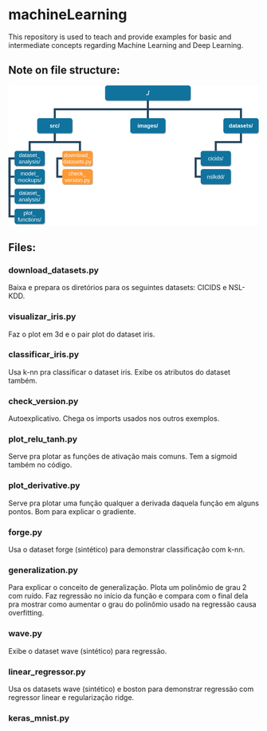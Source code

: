 # machineLearning

This repository is used to teach and provide examples for basic and intermediate concepts regarding Machine Learning and Deep Learning.

## Note on file structure:

![Overview (IT MAY CHANGE)](images/ml_repo_file_system.png?raw=true "Overview")


## Files:

### download_datasets.py
  Baixa e prepara os diretórios para os seguintes datasets: CICIDS e NSL-KDD.

### visualizar_iris.py
  Faz o plot em 3d e o pair plot do dataset iris.

### classificar_iris.py
  Usa k-nn pra classificar o dataset iris. Exibe os atributos do dataset também.

### check_version.py
  Autoexplicativo. Chega os imports usados nos outros exemplos.

### plot_relu_tanh.py
  Serve pra plotar as funções de ativação mais comuns. Tem a sigmoid também no código.

### plot_derivative.py
  Serve pra plotar uma função qualquer a derivada daquela função em alguns pontos. Bom para explicar o gradiente.

### forge.py
  Usa o dataset forge (sintético) para demonstrar classificação com k-nn.

### generalization.py
  Para explicar o conceito de generalização. Plota um polinômio de grau 2 com ruído. Faz regressão no início da função e compara com o final dela pra mostrar como aumentar o grau do polinômio usado na regressão causa overfitting.

### wave.py
  Exibe o dataset wave (sintético) para regressão.

### linear_regressor.py
  Usa os datasets wave (sintético) e boston para demonstrar regressão com regressor linear e regularização ridge.

### keras_mnist.py
